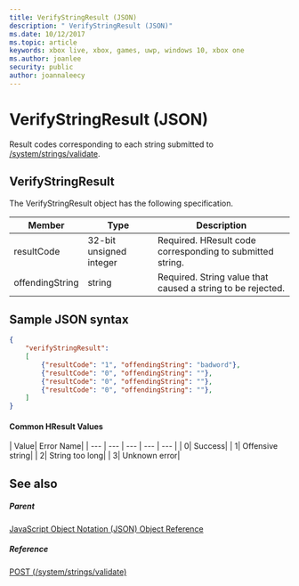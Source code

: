 ```yaml
---
title: VerifyStringResult (JSON)
description: " VerifyStringResult (JSON)"
ms.date: 10/12/2017
ms.topic: article
keywords: xbox live, xbox, games, uwp, windows 10, xbox one
ms.author: joanlee
security: public
author: joannaleecy
---
```


# VerifyStringResult (JSON)
Result codes corresponding to each string submitted to [/system/strings/validate](../uri/stringserver/uri-systemstringsvalidate.md).
<a id="ID4ER"></a>


## VerifyStringResult

The VerifyStringResult object has the following specification.

| Member| Type| Description|
| --- | --- | --- |
| resultCode| 32-bit unsigned integer| Required. HResult code corresponding to submitted string.|
| offendingString| string| Required. String value that caused a string to be rejected.|

<a id="ID4EXB"></a>


## Sample JSON syntax


```json
{
    "verifyStringResult":
    [
        {"resultCode": "1", "offendingString": "badword"},
        {"resultCode": "0", "offendingString": ""},
        {"resultCode": "0", "offendingString": ""},
        {"resultCode": "0", "offendingString": ""},
    ]
}

```


#### Common HResult Values

| Value| Error Name|
| --- | --- | --- | --- | --- |
| 0| Success|
| 1| Offensive string|
| 2| String too long|
| 3| Unknown error|

<a id="ID4ELD"></a>


## See also

<a id="ID4END"></a>


##### Parent

[JavaScript Object Notation (JSON) Object Reference](atoc-xboxlivews-reference-json.md)


<a id="ID4EXD"></a>


##### Reference

[POST (/system/strings/validate)](../uri/stringserver/uri-systemstringsvalidatepost.md)